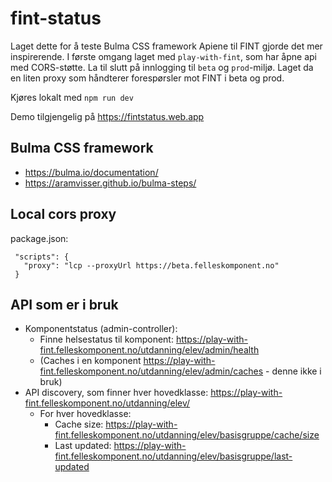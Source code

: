 # fint-status

Laget dette for å teste Bulma CSS framework Apiene til FINT gjorde det mer inspirerende. I første omgang laget med `play-with-fint`, som har åpne api med CORS-støtte. La til slutt på innlogging til `beta` og `prod`-miljø. Laget da en liten proxy som håndterer forespørsler mot FINT i beta og prod. 

Kjøres lokalt med `npm run dev`

Demo tilgjengelig på https://fintstatus.web.app

## Bulma CSS framework

* https://bulma.io/documentation/
* https://aramvisser.github.io/bulma-steps/

## Local cors proxy

package.json:
```
 "scripts": {
   "proxy": "lcp --proxyUrl https://beta.felleskomponent.no"
 }
 ```

## API som er i bruk

* Komponentstatus (admin-controller): 
    * Finne helsestatus til komponent: https://play-with-fint.felleskomponent.no/utdanning/elev/admin/health
    * (Caches i en komponent https://play-with-fint.felleskomponent.no/utdanning/elev/admin/caches - denne ikke i bruk)
* API discovery, som finner hver hovedklasse: https://play-with-fint.felleskomponent.no/utdanning/elev/
    * For hver hovedklasse: 
        * Cache size: https://play-with-fint.felleskomponent.no/utdanning/elev/basisgruppe/cache/size
        * Last updated: https://play-with-fint.felleskomponent.no/utdanning/elev/basisgruppe/last-updated


